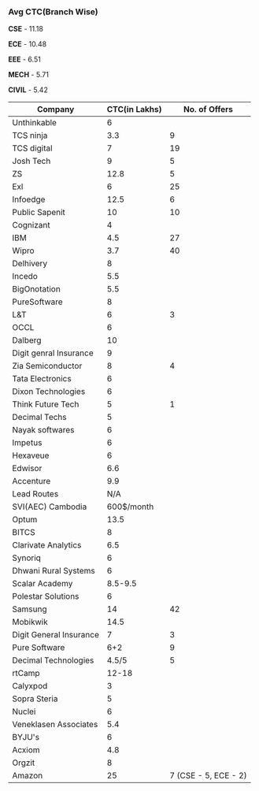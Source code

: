 ### Avg CTC(Branch Wise)

**CSE** - 11.18

**ECE** - 10.48

**EEE** - 6.51

**MECH** - 5.71

**CIVIL** - 5.42





| Company                 | CTC(in Lakhs) | No. of Offers        |
|-------------------------|---------------|----------------------|
| Unthinkable             | 6             |                      |
| TCS ninja               | 3.3           | 9                    |
| TCS digital             | 7             | 19                   |
| Josh Tech               | 9             | 5                    |
| ZS                      | 12.8          | 5                    |
| Exl                     | 6             | 25                   |
| Infoedge                | 12.5          | 6                    |
| Public Sapenit          | 10            | 10                   |
| Cognizant               | 4             |                      |
| IBM                     | 4.5           | 27                   |
| Wipro                   | 3.7           | 40                   |
| Delhivery               | 8             |                      |
| Incedo                  | 5.5           |                      |
| BigOnotation            | 5.5           |                      |
| PureSoftware            | 8             |                      |
| L&T                     | 6             | 3                    |
| OCCL                    | 6             |                      |
| Dalberg                 | 10            |                      |
| Digit genral Insurance  | 9             |                      |
| Zia Semiconductor       | 8             | 4                    |
| Tata Electronics        | 6             |                      |
| Dixon Technologies      | 6             |                      |
| Think Future Tech       | 5             | 1                    |
| Decimal Techs           | 5             |                      |
| Nayak softwares         | 6             |                      |
| Impetus                 | 6             |                      |
| Hexaveue                | 6             |                      |
| Edwisor                 | 6.6           |                      |
| Accenture               | 9.9           |                      |
| Lead Routes             | N/A           |                      |
| SVI(AEC) Cambodia       | 600$/month    |                      |
| Optum                   | 13.5          |                      |
| BITCS                   | 8             |                      |
| Clarivate Analytics     | 6.5           |                      |
| Synoriq                 | 6             |                      |
| Dhwani Rural Systems    | 6             |                      |
| Scalar Academy          | 8.5-9.5       |                      |
| Polestar Solutions      | 6             |                      |
| Samsung                 | 14            | 42                   |
| Mobikwik                | 14.5          |                      |
| Digit General Insurance | 7             | 3                    |
| Pure Software           | 6+2           | 9                    |
| Decimal Technologies    | 4.5/5         | 5                    |
| rtCamp                  | 12-18         |                      |
| Calyxpod                | 3             |                      |
| Sopra Steria            | 5             |                      |
| Nuclei                  | 6             |                      |
| Veneklasen Associates   | 5.4           |                      |
| BYJU's                  | 6             |                      |
| Acxiom                  | 4.8           |                      |
| Orgzit                  | 8             |                      |
| Amazon                  | 25            | 7 (CSE - 5, ECE - 2) |
